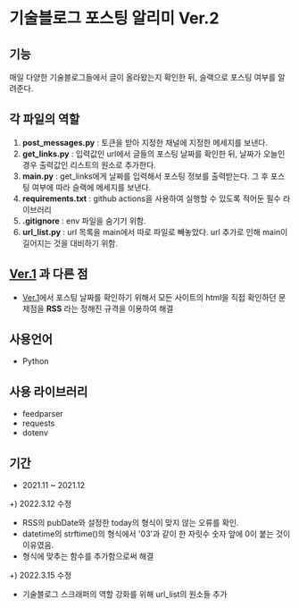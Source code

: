 # 기술블로그 포스팅 알리미 Ver.2

## 기능
매일 다양한 기술블로그들에서 글이 올라왔는지 확인한 뒤, 슬랙으로 포스팅 여부를 알려준다.

## 각 파일의 역할
1. **post_messages.py** : 토큰을 받아 지정한 채널에 지정한 메세지를 보낸다.
2. **get_links.py** : 입력값인 url에서 글들의 포스팅 날짜를 확인한 뒤, 날짜가 오늘인 경우 출력값인 리스트의 원소로 추가한다.
3. **main.py** : get_links에게 날짜를 입력해서 포스팅 정보를 출력받는다. 그 후 포스팅 여부에 따라 슬랙에 메세지를 보낸다.
4. **requirements.txt** : github actions을 사용하여 실행할 수 있도록 적어둔 필수 라이브러리
5. **.gitignore** : env 파일을 숨기기 위함.
6. **url_list.py** : url 목록을 main에서 따로 파일로 빼놓았다. url 추가로 인해 main이 길어지는 것을 대비하기 위함.

## [Ver.1](https://github.com/rysdid17/techblog_slack) 과 다른 점
* [Ver.1](https://github.com/rysdid17/techblog_slack)에서 포스팅 날짜를 확인하기 위해서 모든 사이트의 html을 직접 확인하던 문제점을 **RSS** 라는 정해진 규격을 이용하여 해결

## 사용언어
* Python

## 사용 라이브러리
* feedparser
* requests
* dotenv

## 기간
* 2021.11 ~ 2021.12

+) 2022.3.12 수정

   - RSS의 pubDate와 설정한 today의 형식이 맞지 않는 오류를 확인.
   - datetime의 strftime()의 형식에서 '03'과 같이 한 자릿수 숫자 앞에 0이 붙는 것이 이유였음.
   - 형식에 맞추는 함수를 추가함으로써 해결

+) 2022.3.15 수정
   
   - 기술블로그 스크래퍼의 역할 강화를 위해 url_list의 원소들 추가
